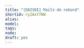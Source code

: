 ```yaml
---
title: "[DAISEE] Mails de rebond"
shortid: ry2AxffNW
alias: 
model: 
tags: 
node: 
draft: yes
--- 
```

 